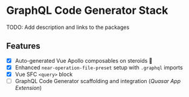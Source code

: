 # GraphQL Code Generator Stack

TODO: Add description and links to the packages

## Features

- [x] Auto-generated Vue Apollo composables on steroids 🚀
- [x] Enhanced `near-operation-file-preset` setup with `.graphql` imports
- [x] Vue SFC `<query>` block
- [ ] GraphQL Code Generator scaffolding and integration (_Quasar App Extension_)
